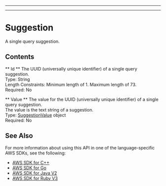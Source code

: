 --------

--------

# Suggestion<a name="API_Suggestion"></a>

A single query suggestion\.

## Contents<a name="API_Suggestion_Contents"></a>

 ** Id **   <a name="Kendra-Type-Suggestion-Id"></a>
The UUID \(universally unique identifier\) of a single query suggestion\.  
Type: String  
Length Constraints: Minimum length of 1\. Maximum length of 73\.  
Required: No

 ** Value **   <a name="Kendra-Type-Suggestion-Value"></a>
The value for the UUID \(universally unique identifier\) of a single query suggestion\.  
The value is the text string of a suggestion\.  
Type: [SuggestionValue](API_SuggestionValue.md) object  
Required: No

## See Also<a name="API_Suggestion_SeeAlso"></a>

For more information about using this API in one of the language\-specific AWS SDKs, see the following:
+  [AWS SDK for C\+\+](https://docs.aws.amazon.com/goto/SdkForCpp/kendra-2019-02-03/Suggestion) 
+  [AWS SDK for Go](https://docs.aws.amazon.com/goto/SdkForGoV1/kendra-2019-02-03/Suggestion) 
+  [AWS SDK for Java V2](https://docs.aws.amazon.com/goto/SdkForJavaV2/kendra-2019-02-03/Suggestion) 
+  [AWS SDK for Ruby V3](https://docs.aws.amazon.com/goto/SdkForRubyV3/kendra-2019-02-03/Suggestion) 